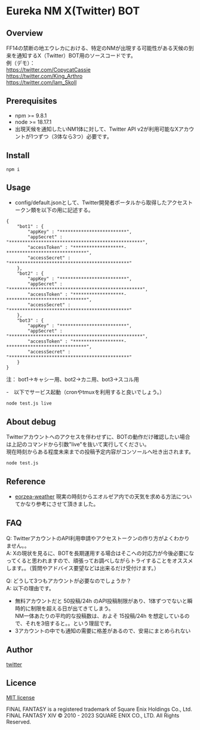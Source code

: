 # Eureka NM X(Twitter) BOT

## Overview
FF14の禁断の地エウレカにおける、特定のNMが出現する可能性がある天候の到来を通知するX（Twitter）BOT用のソースコードです。  
例（デモ）：  
https://twitter.com/CopycatCassie  
https://twitter.com/King_Arthro  
https://twitter.com/Iam_Skoll  

## Prerequisites
- npm >= 9.8.1
- node >= 18.17.1
- 出現天候を通知したいNM1体に対して、Twitter API v2が利用可能なXアカウントが1つずつ（3体なら3つ）必要です。

## Install
```
npm i
```

## Usage
- config/default.jsonとして、Twitter開発者ポータルから取得したアクセストークン類を以下の用に記述する。
```
{
	"bot1" : {
		"appKey" : "*************************",
		"appSecret" : "**************************************************",
		"accessToken" : "*******************-******************************",
		"accessSecret" : "*********************************************"
	},
	"bot2" : {
		"appKey" : "*************************",
		"appSecret" : "**************************************************",
		"accessToken" : "*******************-******************************",
		"accessSecret" : "*********************************************"
	},
	"bot3" : {
		"appKey" : "*************************",
		"appSecret" : "**************************************************",
		"accessToken" : "*******************-******************************",
		"accessSecret" : "*********************************************"
	}
}
```
注： bot1->キャシー用、bot2->カニ用、bot3->スコル用

-　以下でサービス起動（cronやtmuxを利用すると良いでしょう。）
```
node test.js live
```

## About debug
Twitterアカウントへのアクセスを伴わせずに、BOTの動作だけ確認したい場合は上記のコマンドから引数"live"を抜いて実行してください。  
現在時刻からある程度未来までの投稿予定内容がコンソールへ吐き出されます。  

```
node test.js
```

## Reference
- [eorzea-weather](https://github.com/eorzea-weather/node-eorzea-weather/)
現実の時刻からエオルゼア内での天気を求める方法についてかなり参考にさせて頂きました。

## FAQ
Q: TwitterアカウントのAPI利用申請やアクセストークンの作り方がよくわかりません。。  
A: Xの現状を見るに、BOTを長期運用する場合はそこへの対応力が今後必要になってくると思われますので、頑張ってお調べしながらトライすることをオススメします。。（質問やアドバイス要望などは出来るだけ受付けます。）  

Q: どうして3つもアカウントが必要なのでしょうか？  
A: 以下の理由です。  
- 無料アカウントだと 50投稿/24h のAPI投稿制限があり、1体ずつでないと瞬時的に制限を超える日が出てきてしまう。  
NM一体あたりの平均的な投稿数は、およそ 15投稿/24h を想定しているので、それを3倍すると。。という理屈です。  
- 3アカウントの中でも通知の需要に格差があるので、安易にまとめられない  

## Author
[twitter](https://twitter.com/ErubisoP)

## Licence
[MIT license](https://github.com/vtvtvtvtvtvtvtvtvtvt/NMbot/blob/main/LICENSE)  

FINAL FANTASY is a registered trademark of Square Enix Holdings Co., Ltd.  
FINAL FANTASY XIV © 2010 - 2023 SQUARE ENIX CO., LTD. All Rights Reserved.